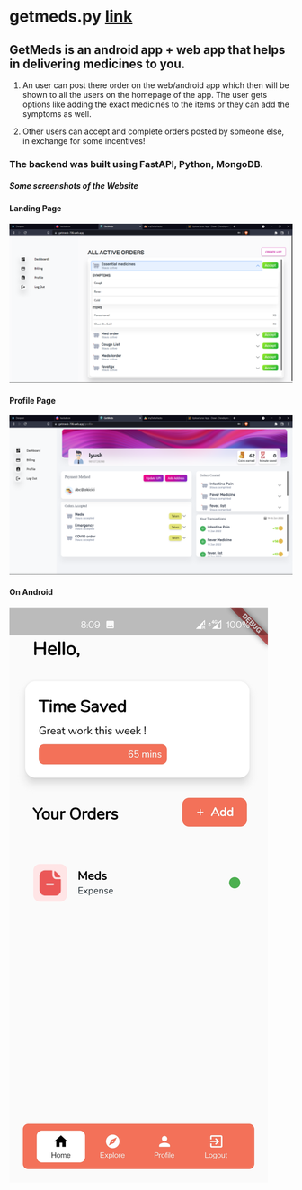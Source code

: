 # getmeds.py [link](https://getmeds-123.web.app/)

## GetMeds is an android app + web app that helps in delivering medicines to you.

1) An user can post there order on the web/android app which then will be shown to all the users on the homepage of the app. The user gets options like adding the exact medicines to the items or they can add the symptoms as well. 

2) Other users can accept and complete orders posted by someone else, in exchange for some incentives!

### The backend was built using FastAPI, Python, MongoDB.

##### Some screenshots of the Website

#### Landing Page

![Home Page](https://github.com/arxxv/getmedspy/blob/fe5f2fbe3ada5899925da784651257f6294f4b65/images/home.png)

#### Profile Page

![Profile Page](https://github.com/arxxv/getmedspy/blob/fe5f2fbe3ada5899925da784651257f6294f4b65/images/profile.png)

#### On Android

![Android View](https://github.com/arxxv/getmedspy/blob/fe5f2fbe3ada5899925da784651257f6294f4b65/images/android.jpg)


